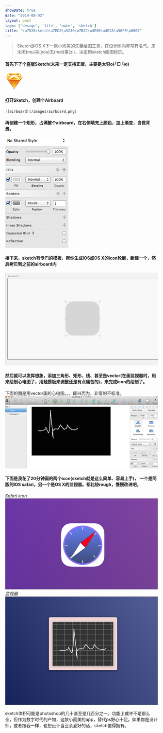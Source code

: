 ```yaml
---
showDate: true
date: "2014-08-03"
layout: post
tags: ['design', 'life', 'note', 'sketch']
title: "\u7528sketch\u7ED8\u5236\u7B2C\u4E00\u4E2A\u56FE\u6807"
---
```


>Sketch是OS X下一款小而美的矢量绘图工具，在设计圈内非常有名气。周末闲(mu)来(you)无(mei)事(zi)，决定用sketch画图标玩。   

#### 首先下了个盗版Sketch(未来一定支持正版，主要是太穷o(╯□╰)o)  
![fill_set](/images/sketch.png)   

<!--more-->

#### 打开Sketch，创建个Airboard  
	![airboard](/images/airboard.png)   

#### 再创建一个矩形，占满整个airboard，在右侧填充上颜色，加上渐变，当做背景。  
  ![fill_set](/images/fill_set.png)    

#### 接下来，sketch有专门的模板，帮你生成IOS或OS X的icon轮廓，新建一个，然后拷贝到之前的airboard内  
  ![ios_icon](/images/ios_icon.png)
  
#### 然后就可以发挥想象，添加三角形、矩形、线、甚至是vector(在画监视器时，用来绘制心电图了，用触摸板来调整还是有点痛苦的)，来完成icon的绘制了。  
下面的图是用vector画的心电图。。。即兴而为，非常的不标准。  
![vector](/images/vector.png)    
#### 下面是我花了20分钟画的两个icon(sketch就是这么简单、容易上手)， 一个是简版的IOS safari，另一个是OS X的监视器。都比较rough，慢慢改进吧。  
*Safari icon*    
![safari](/images/safari.png)    
*监视器*   
![监视器](/images/monitor.png)  
  
sketch体积可能是photoshop的几十甚至是几百分之一，功能上或许不是那么全，但作为数字时代的产物，这款小而美的app，替代ps野心十足。如果你是设计师，或者跟我一样，也把设计当业余爱好的话，sketch值得拥有。  

